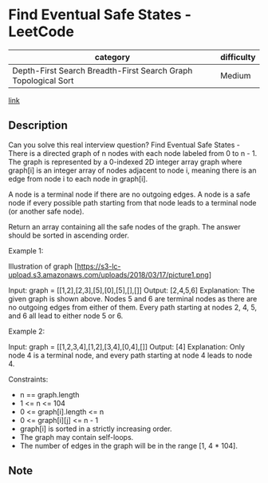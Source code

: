 # Find Eventual Safe States - LeetCode

| category                                                       | difficulty |
| -------------------------------------------------------------- | ---------- |
| Depth-First Search Breadth-First Search Graph Topological Sort | Medium     |

[link](https://leetcode.com/problems/find-eventual-safe-states/description)

## Description

Can you solve this real interview question? Find Eventual Safe States - There is a directed graph of n nodes with each node labeled from 0 to n - 1. The graph is represented by a 0-indexed 2D integer array graph where graph[i] is an integer array of nodes adjacent to node i, meaning there is an edge from node i to each node in graph[i].

A node is a terminal node if there are no outgoing edges. A node is a safe node if every possible path starting from that node leads to a terminal node (or another safe node).

Return an array containing all the safe nodes of the graph. The answer should be sorted in ascending order.



Example 1:

Illustration of graph [https://s3-lc-upload.s3.amazonaws.com/uploads/2018/03/17/picture1.png]

Input: graph = [[1,2],[2,3],[5],[0],[5],[],[]]
Output: [2,4,5,6]
Explanation: The given graph is shown above.
Nodes 5 and 6 are terminal nodes as there are no outgoing edges from either of them.
Every path starting at nodes 2, 4, 5, and 6 all lead to either node 5 or 6.

Example 2:

Input: graph = [[1,2,3,4],[1,2],[3,4],[0,4],[]]
Output: [4]
Explanation:
Only node 4 is a terminal node, and every path starting at node 4 leads to node 4.



Constraints:

- n == graph.length
- 1 <= n <= 104
- 0 <= graph[i].length <= n
- 0 <= graph[i][j] <= n - 1
- graph[i] is sorted in a strictly increasing order.
- The graph may contain self-loops.
- The number of edges in the graph will be in the range [1, 4 * 104].

## Note
